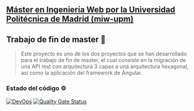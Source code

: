 ## [Máster en Ingeniería Web por la Universidad Politécnica de Madrid (miw-upm)](http://miw.etsisi.upm.es)
## Trabajo de fin de master 📖
> Este proyecto es uno de los dos proyectos que se han desarrollado para el trabajo de fin de master, el cual consiste en la migración
> de una API rest con arquitectura 3 capas a una arquitectura hexagonal, así como la aplicación del framework de Angular.

### Estado del código ⚙️
[![DevOps](https://github.com/alvaroavilesr/Alvaro_Aviles_Redondo_TFM_API/actions/workflows/build.yml/badge.svg)](https://github.com/alvaroavilesr/Alvaro_Aviles_Redondo_TFM_API/actions/workflows/build.yml)
[![Quality Gate Status](https://sonarcloud.io/api/project_badges/measure?project=alvaroavilesr_Alvaro_Aviles_Redondo_TFM_API&metric=alert_status)](https://sonarcloud.io/dashboard?id=alvaroavilesr_Alvaro_Aviles_Redondo_TFM_API)

